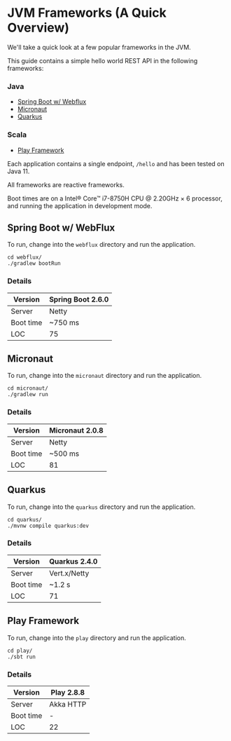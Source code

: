 # JVM Frameworks (A Quick Overview)

We'll take a quick look at a few popular frameworks in the JVM.

This guide contains a simple hello world REST API in the following frameworks:

### Java
 - [Spring Boot w/ Webflux](https://spring.io/guides/gs/reactive-rest-service/)
 - [Micronaut](https://guides.micronaut.io/latest/creating-your-first-micronaut-app-gradle-java.html)
 - [Quarkus](https://quarkus.io/guides/getting-started)
 
### Scala
 - [Play Framework](https://www.playframework.com/documentation/2.8.x/HelloWorldTutorial)


Each application contains a single endpoint, `/hello` and has been tested
on Java 11.

All frameworks are reactive frameworks.

Boot times are on a Intel® Core™ i7-8750H CPU @ 2.20GHz × 6 processor,
and running the application in development mode.


## Spring Boot w/ WebFlux

To run, change into the `webflux` directory and run the application.

```shell
cd webflux/
./gradlew bootRun
```

### Details

|Version  |  Spring Boot 2.6.0|
|---------|-------------------|
|Server   |  Netty |
|Boot time|  ~750 ms |
|LOC      | 75 |


## Micronaut

To run, change into the `micronaut` directory and run the application.

```shell
cd micronaut/
./gradlew run
```

### Details

|Version  |  Micronaut 2.0.8|
|---------|-------------------|
|Server   |  Netty |
|Boot time|  ~500 ms |
|LOC      | 81 |

## Quarkus

To run, change into the `quarkus` directory and run the application.

```shell
cd quarkus/
./mvnw compile quarkus:dev
```

### Details

|Version  |  Quarkus 2.4.0|
|---------|-------------------|
|Server   |  Vert.x/Netty |
|Boot time|  ~1.2 s |
|LOC      | 71 |

## Play Framework

To run, change into the `play` directory and run the application.

```shell
cd play/
./sbt run
```

### Details

|Version  |  Play 2.8.8|
|---------|-------------------|
|Server   |  Akka HTTP |
|Boot time|  - |
|LOC      | 22 |

